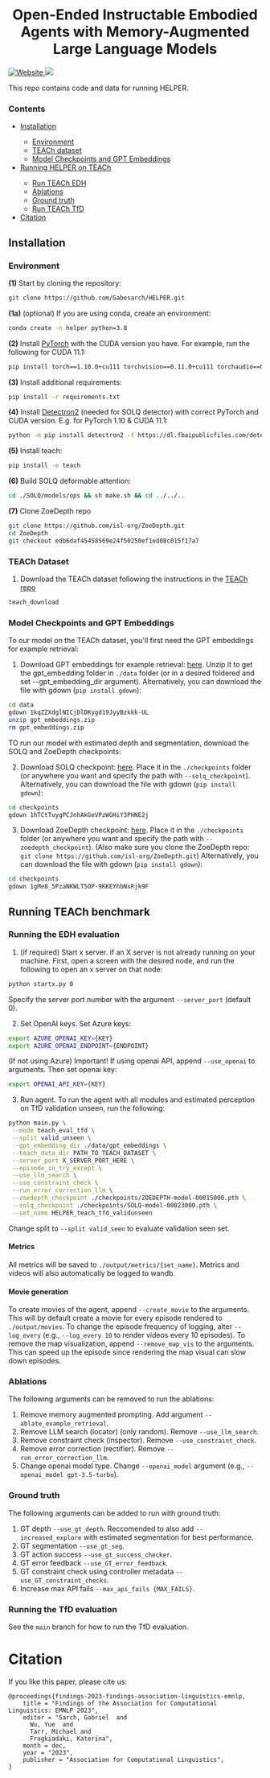 <h1 align="center">
    Open-Ended Instructable Embodied Agents with Memory-Augmented Large Language Models
</h1>

<p align="left">
<!--     <a href="//github.com/allenai/ai2thor-rearrangement/blob/main/LICENSE">
        <!-- ai2thor-rearrangement wasn't identifiable by GitHub (on the day this was added), so using the same one as ai2thor -->
<!--         <img alt="License" src="https://img.shields.io/github/license/allenai/ai2thor.svg?color=blue">
    </a> -->
    <a href="https://helper-agent-llm.github.io/" target="_blank">
        <img alt="Website" src="https://img.shields.io/badge/website-HELPER-orange">
    </a>
<!--     <a href="//github.com/allenai/ai2thor-rearrangement/releases">
        <img alt="GitHub release" src="https://img.shields.io/github/release/allenai/ai2thor-rearrangement.svg">
    </a> -->
    <a href="https://arxiv.org/abs/2310.15127" target="_blank">
        <img src="https://img.shields.io/badge/arXiv-2207.10761-<COLOR>">
    </a>
<!--     <a href="//arxiv.org/abs/2103.16544" target="_blank">
        <img src="https://img.shields.io/badge/venue-CVPR 2021-blue">
    </a> -->
<!--     <a href="" target="_blank">
        <img src="https://img.shields.io/badge/video-YouTube-red">
    </a> -->
<!--     <a href="https://join.slack.com/t/ask-prior/shared_invite/zt-oq4z9u4i-QR3kgpeeTAymEDkNpZmCcg" target="_blank">
        <img src="https://img.shields.io/badge/questions-Ask PRIOR Slack-blue">
    </a> -->
</p>

This repo contains code and data for running HELPER. 

### Contents

<div class="toc">
<ul>
<li><a href="#installation"> Installation </a></li><ul>
<li><a href="#Environment"> Environment </a></li>
<li><a href="#TEACh-Dataset"> TEACh dataset </a></li>
<li><a href="#Model-Checkpoints-and-GPT-Embeddings"> Model Checkpoints and GPT Embeddings</a></li>
</ul>
<li><a href="#Running-TEACh-benchmark"> Running HELPER on TEACh </a></li><ul>
<li><a href="#Running-the-EDH-evaluation"> Run TEACh EDH </a></li>
<li><a href="#Ablations"> Ablations </a></li>
<li><a href="#Ground-truth"> Ground truth </a></li>
<li><a href="#Running-the-TfD-evaluation"> Run TEACh TfD </a></li>

</ul>
<li><a href="#citation"> Citation </a></li>
</ul>
</div>

## Installation 

### Environment

**(1)** Start by cloning the repository:
```bash
git clone https://github.com/Gabesarch/HELPER.git
```
**(1a)** (optional) If you are using conda, create an environment: 
```bash
conda create -n helper python=3.8
```

**(2)** Install [PyTorch](https://pytorch.org/get-started/locally/) with the CUDA version you have. For example, run the following for CUDA 11.1: 
```bash
pip install torch==1.10.0+cu111 torchvision==0.11.0+cu111 torchaudio==0.10.0 -f https://download.pytorch.org/whl/torch_stable.html
```
<!-- pip install torch==1.8.1+cu111 torchvision==0.9.1+cu111 torchaudio==0.8.1 -f https://download.pytorch.org/whl/torch_stable.html -->

**(3)** Install additional requirements: 
```bash
pip install -r requirements.txt
```

**(4)** Install [Detectron2](https://detectron2.readthedocs.io/en/latest/tutorials/install.html) (needed for SOLQ detector) with correct PyTorch and CUDA version. 
E.g. for PyTorch 1.10 & CUDA 11.1:
```bash
python -m pip install detectron2 -f https://dl.fbaipublicfiles.com/detectron2/wheels/cu111/torch1.10/index.html
```
<!-- python -m pip install detectron2 -f https://dl.fbaipublicfiles.com/detectron2/wheels/cu111/torch1.8/index.html -->

**(5)** Install teach: 
```bash
pip install -e teach
```

**(6)** Build SOLQ deformable attention:
```bash
cd ./SOLQ/models/ops && sh make.sh && cd ../../..
```

**(7)** Clone ZoeDepth repo
```bash
git clone https://github.com/isl-org/ZoeDepth.git
cd ZoeDepth
git checkout edb6daf45458569e24f50250ef1ed08c015f17a7
```

### TEACh Dataset
1. Download the TEACh dataset following the instructions in the [TEACh repo](https://github.com/alexa/teach)
```bash
teach_download 
```

### Model Checkpoints and GPT Embeddings
To our model on the TEACh dataset, you'll first need the GPT embeddings for example retrieval:
1. Download GPT embeddings for example retrieval: [here](https://drive.google.com/file/d/1kqZZXdglNICjDlDKygd19JyyBzkkk-UL/view?usp=sharing). Unzip it to get the gpt_embedding folder in `./data` folder (or in a desired foldered and set --gpt_embedding_dir argument). 
Alternatively, you can download the file with gdown (`pip install gdown`): 
```bash
cd data
gdown 1kqZZXdglNICjDlDKygd19JyyBzkkk-UL
unzip gpt_embeddings.zip
rm gpt_embeddings.zip
```

TO run our model with estimated depth and segmentation, download the SOLQ and ZoeDepth checkpoints:

2. Download SOLQ checkpoint: [here](https://drive.google.com/file/d/1hTCtTuygPCJnhAkGeVPzWGHiY3PHNE2j/view?usp=sharing). Place it in the `./checkpoints` folder (or anywhere you want and specify the path with `--solq_checkpoint`). 
Alternatively, you can download the file with gdown (`pip install gdown`): 
```bash
cd checkpoints
gdown 1hTCtTuygPCJnhAkGeVPzWGHiY3PHNE2j
```

3. Download ZoeDepth checkpoint: [here](https://drive.google.com/file/d/1gMe8_5PzaNKWLT5OP-9KKEYhbNxRjk9F/view?usp=drive_link). Place it in the `./checkpoints` folder (or anywhere you want and specify the path with `--zoedepth_checkpoint`). (Also make sure you clone the ZoeDepth repo: `git clone https://github.com/isl-org/ZoeDepth.git`)
Alternatively, you can download the file with gdown (`pip install gdown`): 
```bash
cd checkpoints
gdown 1gMe8_5PzaNKWLT5OP-9KKEYhbNxRjk9F
```

<!-- 2. Generate the GPT embeddings for retrieval
```bash
cd prompt
python get_embedding_examples.
``` -->

## Running TEACh benchmark

### Running the EDH evaluation
1. (if required) Start x server.
if an X server is not already running on your machine. First, open a screen with the desired node, and run the following to open an x server on that node:
```bash
python startx.py 0
```
Specify the server port number with the argument `--server_port` (default 0).

2. Set OpenAI keys.
Set Azure keys:
```bash
export AZURE_OPENAI_KEY={KEY}
export AZURE_OPENAI_ENDPOINT={ENDPOINT}
```

(If not using Azure)
Important! If using openai API, append `--use_openai` to arguments. Then set openai key:
```bash
export OPENAI_API_KEY={KEY}
```

3. Run agent.
To run the agent with all modules and estimated perception on TfD validation unseen, run the following:
```bash
python main.py \
 --mode teach_eval_tfd \
 --split valid_unseen \
 --gpt_embedding_dir ./data/gpt_embeddings \
 --teach_data_dir PATH_TO_TEACH_DATASET \
 --server_port X_SERVER_PORT_HERE \
 --episode_in_try_except \
 --use_llm_search \
 --use_constraint_check \
 --run_error_correction_llm \
 --zoedepth_checkpoint ./checkpoints/ZOEDEPTH-model-00015000.pth \
 --solq_checkpoint ./checkpoints/SOLQ-model-00023000.pth \
 --set_name HELPER_teach_tfd_validunseen
 ```
Change split to `--split valid_seen` to evaluate validation seen set. 

#### Metrics
All metrics will be saved to `./output/metrics/{set_name}`. Metrics and videos will also automatically be logged to wandb.

#### Movie generation
To create movies of the agent, append `--create_movie` to the arguments. This will by default create a movie for every episode rendered to `./output/movies`. To change the episode frequency of logging, alter `--log_every` (e.g., `--log_every 10` to render videos every 10 episodes). To remove the map visualization, append `--remove_map_vis` to the arguments. This can speed up the episode since rendering the map visual can slow down episodes.

### Ablations
The following arguments can be removed to run the ablations:
1. Remove memory augmented prompting. Add argument `--ablate_example_retrieval`.
2. Remove LLM search (locator) (only random). Remove `--use_llm_search`.
3. Remove constraint check (inspector). Remove `--use_constraint_check`.
4. Remove error correction (rectifier). Remove `--run_error_correction_llm`.
5. Change openai model type. Change `--openai_model` argument (e.g., `--openai_model gpt-3.5-turbo`).

### Ground truth
The following arguments can be added to run with ground truth:
1. GT depth `--use_gt_depth`. Reccomended to also add `--increased_explore` with estimated segmentation for best performance.
2. GT segmentation `--use_gt_seg`.
3. GT action success `--use_gt_success_checker`.
4. GT error feedback `--use_GT_error_feedback`.
5. GT constraint check using controller metadata `--use_GT_constraint_checks`.
6. Increase max API fails `--max_api_fails {MAX_FAILS}`.

### Running the TfD evaluation
See the `main` branch for how to run the TfD evaluation.

<!-- ### Remote Server Setup
To run the Ai2THOR simulator on a headless machine, you must either stat an X-server or use Ai2THOR's new headless mode. 
To start an X-server with any of the scripts, you can simply append `--startx` to the arguments. You can specify the X-server port use the `--server_port` argument.
Alternatively, you can use [Ai2THOR's new headless rendering](https://ai2thor.allenai.org/ithor/documentation/#headless-setup) by appending `--do_headless_rendering` to the arguments.  -->

# Citation
If you like this paper, please cite us:
```
@proceedings{findings-2023-findings-association-linguistics-emnlp,
    title = "Findings of the Association for Computational Linguistics: EMNLP 2023",
    editor = "Sarch, Gabriel  and
      Wu, Yue  and
      Tarr, Michael and
      Fragkiadaki, Katerina",
    month = dec,
    year = "2023",
    publisher = "Association for Computational Linguistics",
}
```
